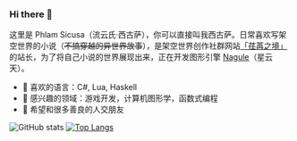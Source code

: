 ### Hi there 👋

<!--
**sicusa/sicusa** is a ✨ _special_ ✨ repository because its `README.md` (this file) appears on your GitHub profile.

Here are some ideas to get you started:

- 🔭 I’m currently working on ...
- 🌱 I’m currently learning ...
- 👯 I’m looking to collaborate on ...
- 🤔 I’m looking for help with ...
- 💬 Ask me about ...
- 📫 How to reach me: ...
- 😄 Pronouns: ...
- ⚡ Fun fact: ...
-->

这里是 Phlam Sicusa（流云氏·西古萨），你可以直接叫我西古萨。日常喜欢写架空世界的小说（~~不搞穿越的异世界故事~~），是架空世界创作社群网站[「荏苒之境」](https://gilatod.art)的站长，为了将自己小说的世界展现出来，正在开发图形引擎 [Nagule](https://github.com/sicusa/Nagule)（星云天）。

- 🌱 喜欢的语言：C#, Lua, Haskell
- 🔭 感兴趣的领域：游戏开发，计算机图形学，函数式编程
- 👯 希望和很多善良的人交朋友

![GitHub stats](https://github-readme-stats.vercel.app/api?username=sicusa&show_icons=true&hide=contribs)    [![Top Langs](https://github-readme-stats.vercel.app/api/top-langs/?username=sicusa&layout=compact)](https://github.com/sicusa/github-readme-stats)
